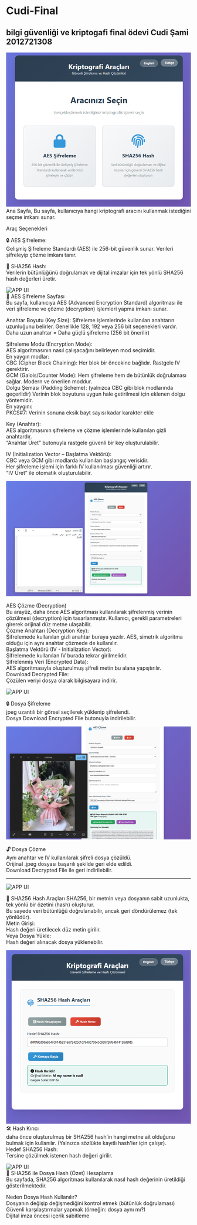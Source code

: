 # Cudi-Final
 bilgi güvenliği ve kriptogafi final ödevi
 Cudi Şami 2012721308
------------------------------------------------------
![APP UI](https://github.com/cudi33/Cudi-Final/blob/821fd9c36980327e9ad5b2cdc55dd736a5637b33/photo1.PNG)
Ana Sayfa,
Bu sayfa, kullanıcıya hangi kriptografi aracını kullanmak istediğini seçme imkanı sunar.


Araç Seçenekleri  

🔒 AES Şifreleme:  
Gelişmiş Şifreleme Standardı (AES) ile 256-bit güvenlik sunar. Verileri şifreleyip çözme imkanı tanır.

🧬 SHA256 Hash:  
Verilerin bütünlüğünü doğrulamak ve dijital imzalar için tek yönlü SHA256 hash değerleri üretir.

![APP UI](https://github.com/cudi33/Cudi-Final/blob/df7eb828cb7ff1819d08a379fb1f7bc85a5836b3/aes%20metin%20%C5%9Fifreleme.PNG)  
🔐 AES Şifreleme Sayfası  
Bu sayfa, kullanıcıya AES (Advanced Encryption Standard) algoritması ile veri şifreleme ve çözme (decryption) işlemleri yapma imkanı sunar.  


Anahtar Boyutu (Key Size):
Şifreleme işlemlerinde kullanılan anahtarın uzunluğunu belirler. Genellikle 128, 192 veya 256 bit seçenekleri vardır.  
 Daha uzun anahtar = Daha güçlü şifreleme (256 bit önerilir)  

Şifreleme Modu (Encryption Mode):  
AES algoritmasının nasıl çalışacağını belirleyen mod seçimidir.  
En yaygın modlar:  
CBC (Cipher Block Chaining): Her blok bir öncekine bağlıdır. Rastgele IV gerektirir.   
GCM (Galois/Counter Mode): Hem şifreleme hem de bütünlük doğrulaması sağlar. Modern ve önerilen moddur.  
Dolgu Şeması (Padding Scheme): (yalnızca CBC gibi blok modlarında geçerlidir)
Verinin blok boyutuna uygun hale getirilmesi için eklenen dolgu yöntemidir.  
En yaygını:  
PKCS#7: Verinin sonuna eksik bayt sayısı kadar karakter ekle  

Key (Anahtar):  
AES algoritmasının şifreleme ve çözme işlemlerinde kullanılan gizli anahtardır.  
“Anahtar Üret” butonuyla rastgele güvenli bir key oluşturulabilir.  
 
IV (Initialization Vector – Başlatma Vektörü):  
CBC veya GCM gibi modlarda kullanılan başlangıç verisidir.  
Her şifreleme işlemi için farklı IV kullanılması güvenliği artırır.  
“IV Üret” ile otomatik oluşturulabilir.   


![APP UI](https://github.com/cudi33/Cudi-Final/blob/8db2b39335cf77371fbdbbd2ba86cd281cde7e43/aes%20%C5%9Fifrelenmi%C5%9F%20metin%20%C3%A7%C3%B6zme.PNG)   

AES Çözme (Decryption)   
Bu arayüz, daha önce AES algoritması kullanılarak şifrelenmiş verinin çözülmesi (decryption) için tasarlanmıştır. Kullanıcı, gerekli parametreleri girerek orijinal düz metne ulaşabilir.  
Çözme Anahtarı (Decryption Key):  
Şifrelemede kullanılan gizli anahtar buraya yazılır. AES, simetrik algoritma olduğu için aynı anahtar çözmede de kullanılır.   
Başlatma Vektörü (IV - Initialization Vector):  
Şifrelemede kullanılan IV burada tekrar girilmelidir.    
Şifrelenmiş Veri (Encrypted Data):  
AES algoritmasıyla oluşturulmuş şifreli metin bu alana yapıştırılır.  
Download Decrypted File:  
Çözülen veriyi dosya olarak bilgisayara indirir.    


![APP UI](https://github.com/cudi33/Cudi-Final/blob/8085bfaeb370dfc9ffc065ccb01e67c5b4b1a5e9/aes-resim-%C5%9Fifreleme.PNG)  

🔒 Dosya Şifreleme  
jpeg uzantılı bir görsel seçilerek yüklenip şifrelendi.  
Dosya Download Encrypted File butonuyla indirilebilir.  

![APP UI](https://github.com/cudi33/Cudi-Final/blob/cbaff06f85c13730e040a5ce575760a294477445/aes-%C5%9Fifrelenmi%C5%9F-resim-%C3%A7%C3%B6zme.PNG)  

🔓 Dosya Çözme  
Aynı anahtar ve IV kullanılarak şifreli dosya çözüldü.  
Orijinal .jpeg dosyası başarılı şekilde geri elde edildi.  
Download Decrypted File ile geri indirilebilir.  

----------------------------------------------------------------------------------------------------------------------------------------------------------------------------------------

![APP UI](https://github.com/cudi33/Cudi-Final/blob/2bc3b8ef672a3dafb73dd614b4797d80e268c991/hash%20metin%20%C5%9Fifreleme.PNG)  

🔐 SHA256 Hash Araçları
SHA256, bir metnin veya dosyanın sabit uzunlukta, tek yönlü bir özetini (hash) oluşturur.  
Bu sayede veri bütünlüğü doğrulanabilir, ancak geri döndürülemez (tek yönlüdür).  
Metin Girişi:  
Hash değeri üretilecek düz metin girilir.  
Veya Dosya Yükle:  
Hash değeri alınacak dosya yüklenebilir.  

![APP UI](https://github.com/cudi33/Cudi-Final/blob/e70178e8da4c195842447f06c59d899194d5b789/hash%20k%C4%B1r%C4%B1c%C4%B1.PNG)  
🛠️ Hash Kırıcı  
daha önce oluşturulmuş bir SHA256 hash’in hangi metne ait olduğunu bulmak için kullanılır. (Yalnızca sözlükte kayıtlı hash'ler için çalışır).  
Hedef SHA256 Hash:  
Tersine çözülmek istenen hash değeri girilir.  


![APP UI](https://github.com/cudi33/Cudi-Final/blob/9c8e536d92fc7af135c478725a496283ffc12b9d/hash%20ile%20dosya%20%C5%9Fifreleme.PNG)  
📄 SHA256 ile Dosya Hash (Özet) Hesaplama  
Bu sayfada, SHA256 algoritması kullanılarak nasıl hash değerinin üretildiği gösterilmektedir.    


Neden Dosya Hash Kullanılır?  
Dosyanın değişip değişmediğini kontrol etmek (bütünlük doğrulaması)  
Güvenli karşılaştırmalar yapmak (örneğin: dosya aynı mı?)  
Dijital imza öncesi içerik sabitleme  




